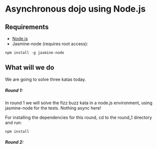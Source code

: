 Asynchronous dojo using Node.js
======

## Requirements

 * [Node.js](http://nodejs.org/)
 * Jasmine-node (requires root access):

  ```
  npm install -g jasmine-node
  ```
  
## What will we do

We are going to solve three katas today.

##### Round 1:
  In round 1 we will solve the fizz buzz kata in a node.js environment, using jasmine-node for the tests. Nothing async here!
  
  For installing the dependencies for this round, cd to the round_1 directory and run:
  ```
  npm install
  ```
  
##### Round 2:
